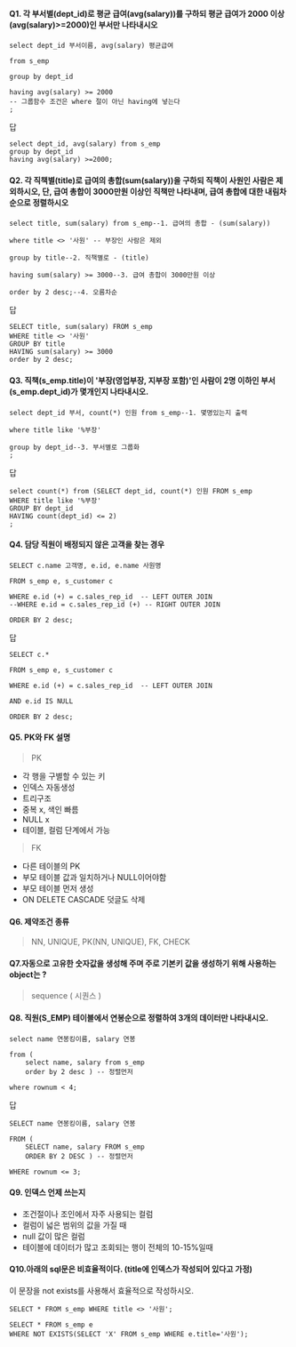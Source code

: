 #### Q1. 각 부서별(dept_id)로 평균 급여(avg(salary))를 구하되 평균 급여가 2000 이상(avg(salary)>=2000)인 부서만 나타내시오
```
select dept_id 부서이름, avg(salary) 평균급여

from s_emp

group by dept_id

having avg(salary) >= 2000 
-- 그룹함수 조건은 where 절이 아닌 having에 넣는다
;
```
답
```
select dept_id, avg(salary) from s_emp
group by dept_id
having avg(salary) >=2000;
```
#### Q2. 각 직책별(title)로 급여의 총합(sum(salary))을 구하되 직책이 사원인 사람은 제외하시오, 단, 급여 총합이 3000만원 이상인 직책만 나타내며, 급여 총합에 대한 내림차순으로 정렬하시오
```
select title, sum(salary) from s_emp--1. 급여의 총합 - (sum(salary))

where title <> '사원' -- 부장인 사람은 제외

group by title--2. 직책별로 - (title)

having sum(salary) >= 3000--3. 급여 총합이 3000만원 이상

order by 2 desc;--4. 오름차순

```
답
```
SELECT title, sum(salary) FROM s_emp
WHERE title <> '사원'
GROUP BY title
HAVING sum(salary) >= 3000
order by 2 desc;
```



#### Q3. 직책(s_emp.title)이 '부장(영업부장, 지부장 포함)'인 사람이 2명 이하인 부서(s_emp.dept_id)가 몇개인지 나타내시오.
```
select dept_id 부서, count(*) 인원 from s_emp--1. 몇명있는지 출력

where title like '%부장'

group by dept_id--3. 부서별로 그룹화
;
```
답
```
select count(*) from (SELECT dept_id, count(*) 인원 FROM s_emp
WHERE title like '%부장'
GROUP BY dept_id
HAVING count(dept_id) <= 2)
;
```



#### Q4.  담당 직원이 배정되지 않은 고객을 찾는 경우
```
SELECT c.name 고객명, e.id, e.name 사원명 

FROM s_emp e, s_customer c

WHERE e.id (+) = c.sales_rep_id  -- LEFT OUTER JOIN
--WHERE e.id = c.sales_rep_id (+) -- RIGHT OUTER JOIN

ORDER BY 2 desc;
```
답
```
SELECT c.*

FROM s_emp e, s_customer c

WHERE e.id (+) = c.sales_rep_id  -- LEFT OUTER JOIN

AND e.id IS NULL

ORDER BY 2 desc;
```


#### Q5. PK와 FK 설명

> PK 

- 각 행을 구별할 수 있는 키
- 인덱스 자동생성
- 트리구조
- 중복 x, 색인 빠름 
- NULL x
- 테이블, 컬럼 단계에서 가능

> FK

- 다른 테이블의 PK
- 부모 테이블 값과 일치하거나 NULL이어야함
- 부모 테이블 먼저 생성
- ON DELETE CASCADE 덧글도 삭제

#### Q6. 제약조건 종류

> NN, UNIQUE, PK(NN, UNIQUE), FK, CHECK

#### Q7.자동으로 고유한 숫자값을 생성해 주며 주로 기본키 값을 생성하기 위해 사용하는 object는 ?

> sequence ( 시퀀스 )

#### Q8. 직원(S_EMP) 테이블에서 연봉순으로 정렬하여 3개의 데이터만 나타내시오.

```
select name 연봉킹이름, salary 연봉

from (
	select name, salary from s_emp 
	order by 2 desc	) -- 정렬먼저

where rownum < 4;
```
답
```
SELECT name 연봉킹이름, salary 연봉

FROM (
	SELECT name, salary FROM s_emp 
	ORDER BY 2 DESC	) -- 정렬먼저

WHERE rownum <= 3;
```




#### Q9. 인덱스 언제 쓰는지

- 조건절이나 조인에서 자주 사용되는 컬럼
- 컬럼이 넓은 범위의 값을 가질 때
- null 값이 많은 컬럼
- 테이블에 데이터가 많고 조회되는 행이 전체의 10-15%일때

#### Q10.아래의 sql문은 비효율적이다. (title에 인덱스가 작성되어 있다고 가정)
이 문장을 not exists를 사용해서 효율적으로 작성하시오.

```
SELECT * FROM s_emp WHERE title <> '사원';
```

```
SELECT * FROM s_emp e 
WHERE NOT EXISTS(SELECT 'X' FROM s_emp WHERE e.title='사원');
```


<!--stackedit_data:
eyJoaXN0b3J5IjpbLTMxMzEwOTExN119
-->
